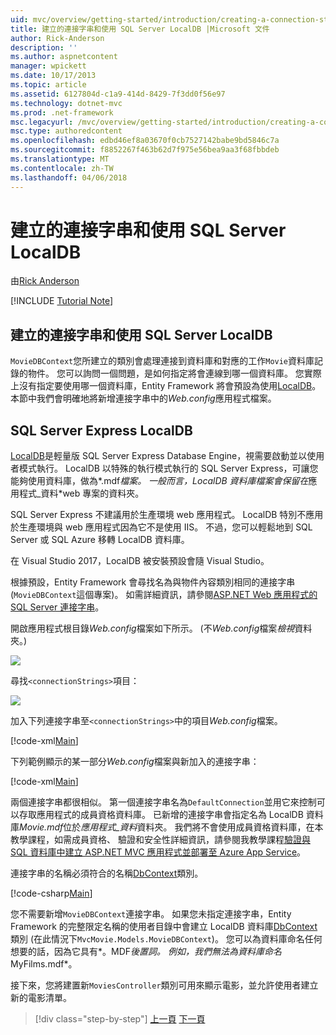 ```yaml
---
uid: mvc/overview/getting-started/introduction/creating-a-connection-string
title: 建立的連接字串和使用 SQL Server LocalDB |Microsoft 文件
author: Rick-Anderson
description: ''
ms.author: aspnetcontent
manager: wpickett
ms.date: 10/17/2013
ms.topic: article
ms.assetid: 6127804d-c1a9-414d-8429-7f3dd0f56e97
ms.technology: dotnet-mvc
ms.prod: .net-framework
msc.legacyurl: /mvc/overview/getting-started/introduction/creating-a-connection-string
msc.type: authoredcontent
ms.openlocfilehash: edbd46ef8a03670f0cb7527142babe9bd5846c7a
ms.sourcegitcommit: f8852267f463b62d7f975e56bea9aa3f68fbbdeb
ms.translationtype: MT
ms.contentlocale: zh-TW
ms.lasthandoff: 04/06/2018
---
```

<a name="creating-a-connection-string-and-working-with-sql-server-localdb"></a>建立的連接字串和使用 SQL Server LocalDB
====================
由[Rick Anderson](https://github.com/Rick-Anderson)

[!INCLUDE [Tutorial Note](sample/code-location.md)]

## <a name="creating-a-connection-string-and-working-with-sql-server-localdb"></a>建立的連接字串和使用 SQL Server LocalDB

`MovieDBContext`您所建立的類別會處理連接到資料庫和對應的工作`Movie`資料庫記錄的物件。 您可以詢問一個問題，是如何指定將會連線到哪一個資料庫。 您實際上沒有指定要使用哪一個資料庫，Entity Framework 將會預設為使用[LocalDB](https://docs.microsoft.com/sql/database-engine/configure-windows/sql-server-2016-express-localdb)。 本節中我們會明確地將新增連接字串中的*Web.config*應用程式檔案。

## <a name="sql-server-express-localdb"></a>SQL Server Express LocalDB

[LocalDB](https://docs.microsoft.com/sql/database-engine/configure-windows/sql-server-2016-express-localdb)是輕量版 SQL Server Express Database Engine，視需要啟動並以使用者模式執行。 LocalDB 以特殊的執行模式執行的 SQL Server Express，可讓您能夠使用資料庫，做為*.mdf*檔案。 一般而言，LocalDB 資料庫檔案會保留在*應用程式\_資料*web 專案的資料夾。

SQL Server Express 不建議用於生產環境 web 應用程式。 LocalDB 特別不應用於生產環境與 web 應用程式因為它不是使用 IIS。 不過，您可以輕鬆地到 SQL Server 或 SQL Azure 移轉 LocalDB 資料庫。

在 Visual Studio 2017，LocalDB 被安裝預設會隨 Visual Studio。

根據預設，Entity Framework 會尋找名為與物件內容類別相同的連接字串 (`MovieDBContext`這個專案)。 如需詳細資訊，請參閱[ASP.NET Web 應用程式的 SQL Server 連接字串](https://msdn.microsoft.com/library/jj653752.aspx)。

開啟應用程式根目錄*Web.config*檔案如下所示。 (不*Web.config*檔案*檢視*資料夾。)

![](creating-a-connection-string/_static/image1.png)

尋找`<connectionStrings>`項目：

![](creating-a-connection-string/_static/image2.png)

加入下列連接字串至`<connectionStrings>`中的項目*Web.config*檔案。

[!code-xml[Main](creating-a-connection-string/samples/sample1.xml)]

下列範例顯示的某一部分*Web.config*檔案與新加入的連接字串：

[!code-xml[Main](creating-a-connection-string/samples/sample2.xml)]

兩個連接字串都很相似。 第一個連接字串名為`DefaultConnection`並用它來控制可以存取應用程式的成員資格資料庫。 已新增的連接字串會指定名為 LocalDB 資料庫*Movie.mdf*位於*應用程式\_資料*資料夾。 我們將不會使用成員資格資料庫，在本教學課程，如需成員資格、 驗證和安全性詳細資訊，請參閱我教學課程[驗證與 SQL 資料庫中建立 ASP.NET MVC 應用程式並部署至 Azure App Service](https://docs.microsoft.com/aspnet/core/security/authorization/secure-data)。

連接字串的名稱必須符合的名稱[DbContext](https://msdn.microsoft.com/library/system.data.entity.dbcontext(v=vs.103).aspx)類別。

[!code-csharp[Main](creating-a-connection-string/samples/sample3.cs?highlight=15)]

您不需要新增`MovieDBContext`連接字串。 如果您未指定連接字串，Entity Framework 的完整限定名稱的使用者目錄中會建立 LocalDB 資料庫[DbContext](https://msdn.microsoft.com/library/system.data.entity.dbcontext(v=vs.103).aspx)類別 (在此情況下`MvcMovie.Models.MovieDBContext`)。 您可以為資料庫命名任何想要的話，因為它具有*。MDF*後置詞。 例如，我們無法為資料庫命名*MyFilms.mdf*。

接下來，您將建置新`MoviesController`類別可用來顯示電影，並允許使用者建立新的電影清單。

> [!div class="step-by-step"]
> [上一頁](adding-a-model.md)
> [下一頁](accessing-your-models-data-from-a-controller.md)
